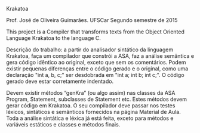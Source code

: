 Krakatoa

Prof. José de Oliveira Guimarães.
UFSCar
Segundo semestre de 2015

This project is a Compiler that transforms texts from the Object Oriented Language Krakatoa to the language C.

Descrição do trabalho: a partir do analisador sintático da linguagem Krakatoa, 
faça um compilador que constrói a ASA, faz a análise semântica  e gera código idêntico ao original, 
exceto que sem os comentários. Podem existir pequenas diferenças entre o código gerado e o original, 
como uma declaração  "int a, b, c;"  ser desdobrada em "int a; int b; int c;". O código gerado deve 
estar corretamente indentado.
 
Devem existir métodos “genKra” (ou algo assim) nas classes da ASA Program, Statement, subclasses 
de Statement etc. Estes métodos devem gerar código em Krakatoa. O seu compilador deve passar nos 
testes léxicos, sintáticos e semânticos fornecidos na página Material de Aula.  Toda a análise sintática 
e léxica já está feita, exceto para métodos e variáveis estáticos e classes e métodos finais.
